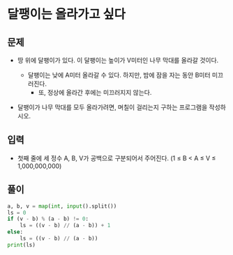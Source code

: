 # 달팽이는 올라가고 싶다

## 문제
- 땅 위에 달팽이가 있다. 이 달팽이는 높이가 V미터인 나무 막대를 올라갈 것이다.
  - 달팽이는 낮에 A미터 올라갈 수 있다. 하지만, 밤에 잠을 자는 동안 B미터 미끄러진다. 
    - 또, 정상에 올라간 후에는 미끄러지지 않는다.

- 달팽이가 나무 막대를 모두 올라가려면, 며칠이 걸리는지 구하는 프로그램을 작성하시오.

## 입력
- 첫째 줄에 세 정수 A, B, V가 공백으로 구분되어서 주어진다. (1 ≤ B < A ≤ V ≤ 1,000,000,000)

## 풀이

``` Python
a, b, v = map(int, input().split())
ls = 0
if (v - b) % (a - b) != 0:
    ls = ((v - b) // (a - b)) + 1
else:
    ls = ((v - b) // (a - b))
print(ls)
```
